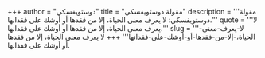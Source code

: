 +++
author = "دوستويفسكي"
title = "مقولة دوستويفسكي"
description = '''مقولة دوستويفسكي: لا يعرف معنى الحياة، إلا من فقدها أو أوشك على فقدانها.'''
quote = '''لا يعرف معنى الحياة، إلا من فقدها أو أوشك على فقدانها.'''
slug = '''لا-يعرف-معنى-الحياة،-إلا-من-فقدها-أو-أوشك-على-فقدانها'''
+++
لا يعرف معنى الحياة، إلا من فقدها أو أوشك على فقدانها.

